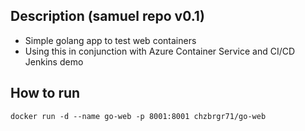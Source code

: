 ## Description (samuel repo v0.1)

  * Simple golang app to test web containers
  * Using this in conjunction with Azure Container Service and CI/CD Jenkins demo
  
## How to run
 
  ```
  docker run -d --name go-web -p 8001:8001 chzbrgr71/go-web
  ```
